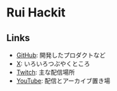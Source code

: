 # Rui Hackit

## Links
- [GitHub](https://github.com/ruihackit): 開発したプロダクトなど
- [X](https://x.com/ruihackit): いろいろつぶやくところ
- [Twitch](https://www.twitch.tv/ruihackit): 主な配信場所
- [YouTube](https://www.youtube.com/@ruihackit): 配信とアーカイブ置き場

<!--
**ruihackit/ruihackit** is a ✨ _special_ ✨ repository because its `README.md` (this file) appears on your GitHub profile.

Here are some ideas to get you started:

- 🔭 I’m currently working on ...
- 🌱 I’m currently learning ...
- 👯 I’m looking to collaborate on ...
- 🤔 I’m looking for help with ...
- 💬 Ask me about ...
- 📫 How to reach me: ...
- 😄 Pronouns: ...
- ⚡ Fun fact: ...
-->
